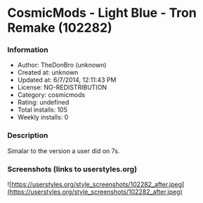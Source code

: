 # CosmicMods - Light Blue - Tron Remake (102282)

### Information
- Author: TheDonBro (unknown)
- Created at: unknown
- Updated at: 6/7/2014, 12:11:43 PM
- License: NO-REDISTRIBUTION
- Category: cosmicmods
- Rating: undefined
- Total installs: 105
- Weekly installs: 0


### Description
Simalar to the version a user did on 7s.


### Screenshots (links to userstyles.org)
![https://userstyles.org/style_screenshots/102282_after.jpeg](https://userstyles.org/style_screenshots/102282_after.jpeg)


